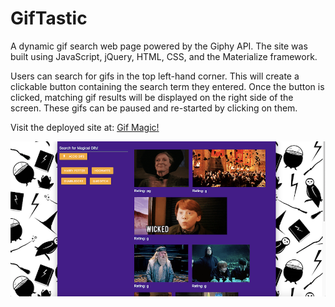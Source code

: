# GifTastic

A dynamic gif search web page powered by the Giphy API. The site was built using JavaScript, jQuery, HTML, CSS, and the Materialize framework.

Users can search for gifs in the top left-hand corner. This will create a clickable button containing the search term they entered. Once the button is clicked, matching gif results will be displayed on the right side of the screen. These gifs can be paused and re-started by clicking on them.

Visit the deployed site at: [Gif Magic!](https://michelle-88.github.io/GifTastic/)

![Screenshot](./assets/images/Giphy-Screenshot.png)